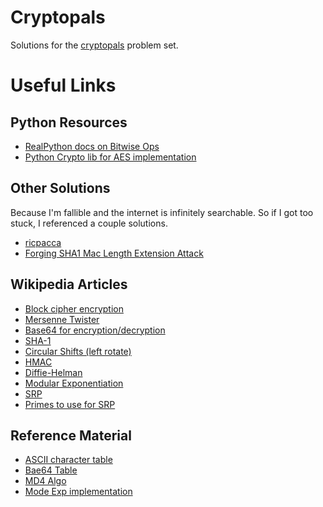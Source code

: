 # Cryptopals

Solutions for the [cryptopals](https://cryptopals.com/) problem set.

# Useful Links

## Python Resources

* [RealPython docs on Bitwise Ops](https://realpython.com/python-bitwise-operators/)
* [Python Crypto lib for AES implementation](https://docs.python.org/3/library/crypto.html)

## Other Solutions

Because I'm fallible and the internet is infinitely searchable. So if I got too stuck, I referenced a couple solutions.

* [ricpacca](https://github.com/ricpacca/cryptopals/)
* [Forging SHA1 Mac Length Extension Attack](https://www.synopsys.com/blogs/software-security/forging-sha-1-mac-using-length-extension-attack-python/)

## Wikipedia Articles

* [Block cipher encryption](https://en.wikipedia.org/wiki/Block_cipher_mode_of_operation)
* [Mersenne Twister](https://en.wikipedia.org/wiki/Mersenne_Twister)
* [Base64 for encryption/decryption](https://en.wikipedia.org/wiki/Base64)
* [SHA-1](https://en.wikipedia.org/wiki/SHA-1)
* [Circular Shifts (left rotate)](https://en.wikipedia.org/wiki/Circular_shift)
* [HMAC](https://en.wikipedia.org/wiki/HMAC)
* [Diffie-Helman](https://en.wikipedia.org/wiki/Diffie%E2%80%93Hellman_key_exchange)
* [Modular Exponentiation](https://en.wikipedia.org/wiki/Modular_exponentiation)
* [SRP](https://en.wikipedia.org/wiki/Secure_Remote_Password_protocol)
* [Primes to use for SRP](https://en.wikipedia.org/wiki/Safe_and_Sophie_Germain_primes)

## Reference Material

* [ASCII character table](https://www.asciitable.com/)
* [Bae64 Table](https://en.wikipedia.org/wiki/Base64#Base64_table)
* [MD4 Algo](https://datatracker.ietf.org/doc/html/rfc1320)
* [Mode Exp implementation](https://rosettacode.org/wiki/Modular_exponentiation#Python)
